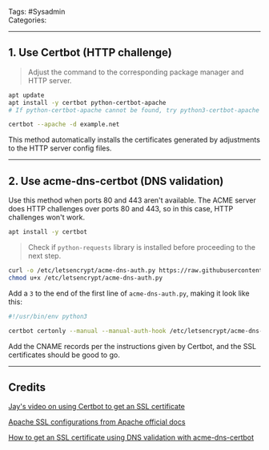 Tags: #Sysadmin   
Categories: 

---

## 1. Use Certbot (HTTP challenge)

> Adjust the command to the corresponding package manager and HTTP server.

```bash
apt update
apt install -y certbot python-certbot-apache
# If python-certbot-apache cannot be found, try python3-certbot-apache instead.

certbot --apache -d example.net
```
This method automatically installs the certificates generated by adjustments to the HTTP server config files.
 
---

## 2. Use acme-dns-certbot (DNS validation)

Use this method when ports 80 and 443 aren't available. The ACME server does HTTP challenges over ports 80 and 443, so in this case, HTTP challenges won't work.

```bash
apt install -y certbot
```

> Check if `python-requests` library is installed before proceeding to the next step.

```bash
curl -o /etc/letsencrypt/acme-dns-auth.py https://raw.githubusercontent.com/joohoi/acme-dns-certbot-joohoi/master/acme-dns-auth.py
chmod u+x /etc/letsencrypt/acme-dns-auth.py
```

Add a `3` to the end of the first line of `acme-dns-auth.py`, making it look like this:
```python
#!/usr/bin/env python3
```

```bash
certbot certonly --manual --manual-auth-hook /etc/letsencrypt/acme-dns-auth.py --preferred-challenges dns --debug-challenges -d your-domain
```
Add the CNAME records per the instructions given by Certbot, and the SSL certificates should be good to go.

---

## Credits

[Jay's video on using Certbot to get an SSL certificate](https://youtu.be/WPPBO-QpiJ0)

[Apache SSL configurations from Apache official docs](https://httpd.apache.org/docs/2.4/ssl/ssl_howto.html)

[How to get an SSL certificate using DNS validation with acme-dns-certbot](https://www.digitalocean.com/community/tutorials/how-to-acquire-a-let-s-encrypt-certificate-using-dns-validation-with-acme-dns-certbot-on-ubuntu-18-04)